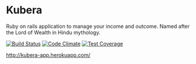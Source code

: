 # Kubera

Ruby on rails application to manage your income and outcome. Named after the Lord of Wealth in Hindu mythology.

[![Build Status](https://travis-ci.org/JiiHu/Kubera.png)](https://travis-ci.org/JiiHu/Kubera)
[![Code Climate](https://codeclimate.com/github/JiiHu/Kubera.png)](https://codeclimate.com/github/JiiHu/Kubera)
[![Test Coverage](https://codeclimate.com/github/JiiHu/Kubera/badges/coverage.svg)](https://codeclimate.com/github/JiiHu/Kubera)

http://kubera-app.herokuapp.com/